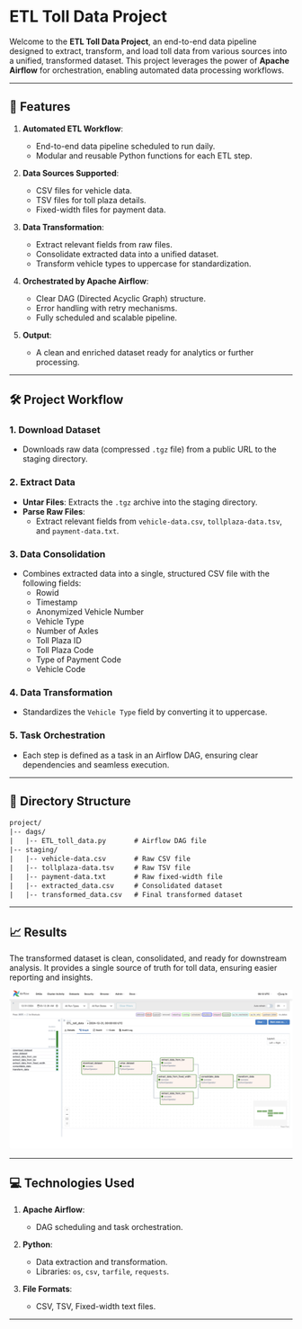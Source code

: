 # ETL Toll Data Project

Welcome to the **ETL Toll Data Project**, an end-to-end data pipeline designed to extract, transform, and load toll data from various sources into a unified, transformed dataset. This project leverages the power of **Apache Airflow** for orchestration, enabling automated data processing workflows.

---

## 🚀 Features

1. **Automated ETL Workflow**:
   - End-to-end data pipeline scheduled to run daily.
   - Modular and reusable Python functions for each ETL step.

2. **Data Sources Supported**:
   - CSV files for vehicle data.
   - TSV files for toll plaza details.
   - Fixed-width files for payment data.

3. **Data Transformation**:
   - Extract relevant fields from raw files.
   - Consolidate extracted data into a unified dataset.
   - Transform vehicle types to uppercase for standardization.

4. **Orchestrated by Apache Airflow**:
   - Clear DAG (Directed Acyclic Graph) structure.
   - Error handling with retry mechanisms.
   - Fully scheduled and scalable pipeline.

5. **Output**:
   - A clean and enriched dataset ready for analytics or further processing.

---

## 🛠️ Project Workflow

### 1. **Download Dataset**
- Downloads raw data (compressed `.tgz` file) from a public URL to the staging directory.

### 2. **Extract Data**
- **Untar Files**: Extracts the `.tgz` archive into the staging directory.
- **Parse Raw Files**:
  - Extract relevant fields from `vehicle-data.csv`, `tollplaza-data.tsv`, and `payment-data.txt`.

### 3. **Data Consolidation**
- Combines extracted data into a single, structured CSV file with the following fields:
  - Rowid
  - Timestamp
  - Anonymized Vehicle Number
  - Vehicle Type
  - Number of Axles
  - Toll Plaza ID
  - Toll Plaza Code
  - Type of Payment Code
  - Vehicle Code

### 4. **Data Transformation**
- Standardizes the `Vehicle Type` field by converting it to uppercase.

### 5. **Task Orchestration**
- Each step is defined as a task in an Airflow DAG, ensuring clear dependencies and seamless execution.

---

## 📂 Directory Structure

```
project/
|-- dags/
|   |-- ETL_toll_data.py       # Airflow DAG file
|-- staging/
|   |-- vehicle-data.csv       # Raw CSV file
|   |-- tollplaza-data.tsv     # Raw TSV file
|   |-- payment-data.txt       # Raw fixed-width file
|   |-- extracted_data.csv     # Consolidated dataset
|   |-- transformed_data.csv   # Final transformed dataset
```

---

## 📈 Results

The transformed dataset is clean, consolidated, and ready for downstream analysis. It provides a single source of truth for toll data, ensuring easier reporting and insights.

![Certification](https://github.com/vimaleshraja/IBM-AIRFLOW-CODE/blob/master/IBM_Cert.jpg)


---

## 💻 Technologies Used

1. **Apache Airflow**:
   - DAG scheduling and task orchestration.

2. **Python**:
   - Data extraction and transformation.
   - Libraries: `os`, `csv`, `tarfile`, `requests`.

3. **File Formats**:
   - CSV, TSV, Fixed-width text files.

---



